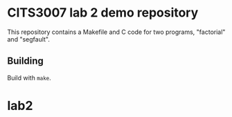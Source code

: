# CITS3007 lab 2 demo repository

This repository contains a Makefile and C code for two programs,
"factorial" and "segfault".

## Building

Build with `make`.

# lab2
